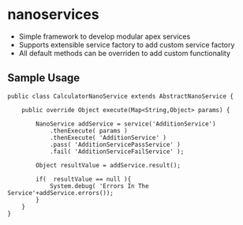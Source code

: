 # nanoservices 
- Simple framework to develop modular apex services
- Supports extensible service factory to add custom service factory
- All default methods can be overriden to add custom functionality

## Sample Usage

```
public class CalculatorNanoService extends AbstractNanoService {
	
    public override Object execute(Map<String,Object> params) {
        
        NanoService addService = service('AdditionService')
            .thenExecute( params )
            .thenExecute( 'AdditionService' )
            .pass( 'AdditionServicePassService' )
            .fail( 'AdditionServiceFailService' );

        Object resultValue = addService.result();

        if(  resultValue == null ){
        	System.debug( 'Errors In The Service'+addService.errors());
        }   
    }
}
```



